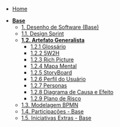 <!-- docs/_sidebar.md -->

- [Home](/docs)
<!-- - [Projetos](/docs/Projeto/Projeto.md) -->

- [**Base**](Base/1.1.DesignSprint.md)
  - [1. Desenho de Software (Base)](Base/1.1.DesignSprint.md)
  - [1.1. Design Sprint](Base/1.1.DesignSprint.md)
  - [**1.2. Artefato Generalista**](Base/1.2.ArtefatoGeneralista.md)
    - [1.2.1 Glossário](Base/1.2.ArtefatosGeneralistas/1.2.1.Glossario.md)
    - [1.2.2 5W2H](Base/1.2.ArtefatosGeneralistas/1.2.2.5W2H.md)
    - [1.2.3 Rich Picture](Base/1.2.ArtefatosGeneralistas/1.2.3.RichPicture.md)
    - [1.2.4 Mapa Mental](Base/1.2.ArtefatosGeneralistas/1.2.4.MapaMental.md)
    - [1.2.5 StoryBoard](Base/1.2.ArtefatosGeneralistas/1.2.5.StoryBoard.md)
    - [1.2.6 Perfil do Usuário](Base/1.2.ArtefatosGeneralistas/1.2.6.PerfilUsuario.md)
    - [1.2.7 Personas](Base/1.2.ArtefatosGeneralistas/1.2.7.Personas.md)
    - [1.2.8 Diagrama de Causa e Efeito](Base/1.2.ArtefatosGeneralistas/1.2.8.DiagramaCausaEfeito.md)
    - [1.2.9 Plano de Risco](Base/1.2.ArtefatosGeneralistas/1.2.9.PlanoRisco.md)
  - [1.3. Modelagem BPMN](Base/1.3.ModelagemBPMN.md)
  - [1.4. Participações - Base](Base/1.4.ParticipacoesBase.md)
  - [1.5. Iniciativas Extras - Base](Base/1.5.IniciativasExtras.md)
